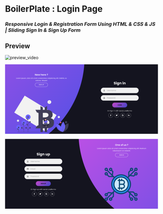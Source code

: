 # BoilerPlate : Login Page
### _Responsive Login & Registration Form Using HTML & CSS & JS | Sliding Sign In & Sign Up Form_

## **Preview**

![preview_video](./vid.gif)

![Preview1](./img/ss1.png)

![Preview2](./img/ss2.png)